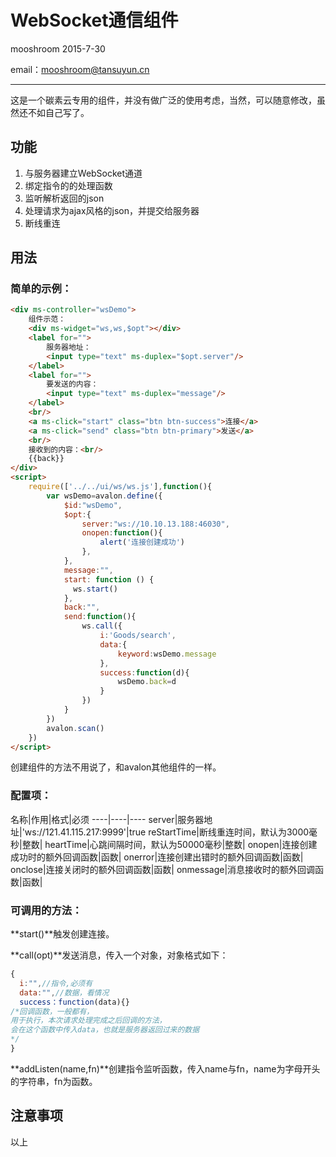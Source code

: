 # WebSocket通信组件
mooshroom  2015-7-30

email：<mooshroom@tansuyun.cn>

---
这是一个碳素云专用的组件，并没有做广泛的使用考虑，当然，可以随意修改，虽然还不如自己写了。
## 功能
1. 与服务器建立WebSocket通道
1. 绑定指令的的处理函数
1. 监听解析返回的json
1. 处理请求为ajax风格的json，并提交给服务器
1. 断线重连

## 用法

### 简单的示例：
```html
<div ms-controller="wsDemo">
    组件示范：
    <div ms-widget="ws,ws,$opt"></div>
    <label for="">
        服务器地址：
        <input type="text" ms-duplex="$opt.server"/>
    </label>
    <label for="">
        要发送的内容：
        <input type="text" ms-duplex="message"/>
    </label>
    <br/>
    <a ms-click="start" class="btn btn-success">连接</a>
    <a ms-click="send" class="btn btn-primary">发送</a>
    <br/>
    接收到的内容：<br/>
    {{back}}
</div>
<script>
    require(['../../ui/ws/ws.js'],function(){
        var wsDemo=avalon.define({
            $id:"wsDemo",
            $opt:{
                server:"ws://10.10.13.188:46030",
                onopen:function(){
                    alert('连接创建成功')
                },
            },
            message:"",
            start: function () {
              ws.start()
            },
            back:"",
            send:function(){
                ws.call({
                    i:'Goods/search',
                    data:{
                        keyword:wsDemo.message
                    },
                    success:function(d){
                        wsDemo.back=d
                    }
                })
            }
        })
        avalon.scan()
    })
</script>
```
创建组件的方法不用说了，和avalon其他组件的一样。

### 配置项：

名称|作用|格式|必须
----|----|----
server|服务器地址|'ws://121.41.115.217:9999'|true
reStartTime|断线重连时间，默认为3000毫秒|整数|
heartTime|心跳间隔时间，默认为50000毫秒|整数|
onopen|连接创建成功时的额外回调函数|函数|
onerror|连接创建出错时的额外回调函数|函数|
onclose|连接关闭时的额外回调函数|函数|
onmessage|消息接收时的额外回调函数|函数|

### 可调用的方法：
**start()**触发创建连接。

**call(opt)**发送消息，传入一个对象，对象格式如下：

```javascript
{
  i:"",//指令,必须有
  data:"",//数据，看情况
  success：function(data){}
/*回调函数，一般都有，
用于执行，本次请求处理完成之后回调的方法，
会在这个函数中传入data，也就是服务器返回过来的数据
*/
}
```

**addListen(name,fn)**创建指令监听函数，传入name与fn，name为字母开头的字符串，fn为函数。


## 注意事项
以上